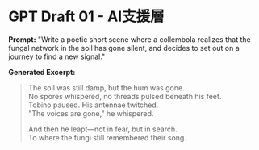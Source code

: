# GPT Draft 01 - AI支援層

**Prompt:**
"Write a poetic short scene where a collembola realizes that the fungal network in the soil has gone silent, and decides to set out on a journey to find a new signal."

**Generated Excerpt:**
> The soil was still damp, but the hum was gone.  
> No spores whispered, no threads pulsed beneath his feet.  
> Tobino paused. His antennae twitched.  
> "The voices are gone," he whispered.  
>  
> And then he leapt—not in fear, but in search.  
> To where the fungi still remembered their song.
